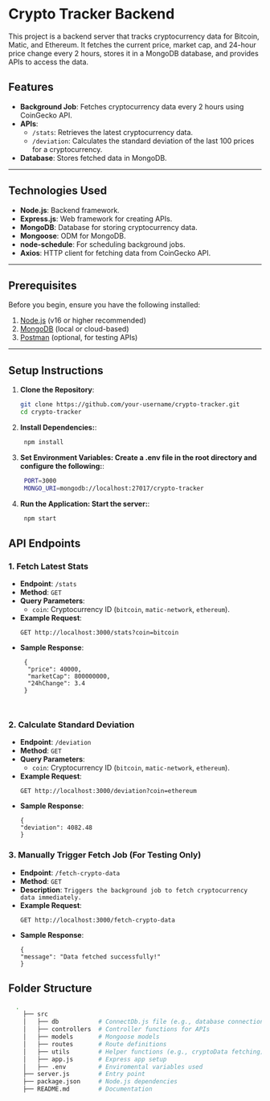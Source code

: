 # Crypto Tracker Backend

This project is a backend server that tracks cryptocurrency data for Bitcoin, Matic, and Ethereum. It fetches the current price, market cap, and 24-hour price change every 2 hours, stores it in a MongoDB database, and provides APIs to access the data.

## Features

- **Background Job**: Fetches cryptocurrency data every 2 hours using CoinGecko API.
- **APIs**:
  - `/stats`: Retrieves the latest cryptocurrency data.
  - `/deviation`: Calculates the standard deviation of the last 100 prices for a cryptocurrency.
- **Database**: Stores fetched data in MongoDB.

---

## Technologies Used

- **Node.js**: Backend framework.
- **Express.js**: Web framework for creating APIs.
- **MongoDB**: Database for storing cryptocurrency data.
- **Mongoose**: ODM for MongoDB.
- **node-schedule**: For scheduling background jobs.
- **Axios**: HTTP client for fetching data from CoinGecko API.

---

## Prerequisites

Before you begin, ensure you have the following installed:

1. [Node.js](https://nodejs.org/) (v16 or higher recommended)
2. [MongoDB](https://www.mongodb.com/) (local or cloud-based)
3. [Postman](https://www.postman.com/) (optional, for testing APIs)

---

## Setup Instructions

1. **Clone the Repository**:
   ```bash
   git clone https://github.com/your-username/crypto-tracker.git
   cd crypto-tracker
2. **Install Dependencies:**:
   ```bash
    npm install

3. **Set Environment Variables: Create a .env file in the root directory and configure the following:**:
   ```bash
    PORT=3000
    MONGO_URI=mongodb://localhost:27017/crypto-tracker

4. **Run the Application: Start the server:**:
   ```bash
    npm start


## API Endpoints

### 1. **Fetch Latest Stats**
- **Endpoint**: `/stats`
- **Method**: `GET`
- **Query Parameters**:
  - `coin`: Cryptocurrency ID (`bitcoin`, `matic-network`, `ethereum`).
- **Example Request**:
  ```http
  GET http://localhost:3000/stats?coin=bitcoin
- **Sample Response**:
  ```http
   {
    "price": 40000,
    "marketCap": 800000000,
    "24hChange": 3.4
   }

  
  
### 2. **Calculate Standard Deviation**
- **Endpoint**: `/deviation`
- **Method**: `GET`
- **Query Parameters**:
  - `coin`: Cryptocurrency ID (`bitcoin`, `matic-network`, `ethereum`).
- **Example Request**:
  ```http
  GET http://localhost:3000/deviation?coin=ethereum
- **Sample Response**:
  ```http
  {
  "deviation": 4082.48
  }
  
### 3. **Manually Trigger Fetch Job (For Testing Only)**
- **Endpoint**: `/fetch-crypto-data`
- **Method**: `GET`
- **Description**: `Triggers the background job to fetch cryptocurrency data immediately.`
- **Example Request**:
  ```http
  GET http://localhost:3000/fetch-crypto-data
- **Sample Response**:
  ```http
  {
  "message": "Data fetched successfully!"
  }

## Folder Structure

```bash
  .
    ├── src
    │   ├── db           # ConnectDb.js file (e.g., database connection)
    │   ├── controllers  # Controller functions for APIs
    │   ├── models       # Mongoose models
    │   ├── routes       # Route definitions
    │   ├── utils        # Helper functions (e.g., cryptoData fetching)
    │   ├── app.js       # Express app setup
    │   ├── .env         # Enviromental variables used 
    ├── server.js        # Entry point
    ├── package.json     # Node.js dependencies
    ├── README.md        # Documentation
    




   

